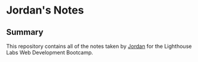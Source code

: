 # Jordan's Notes

## Summary

This repository contains all of the notes taken by [Jordan](https://www.lighthouselabs.ca/) for the Lighthouse Labs Web Development Bootcamp.

